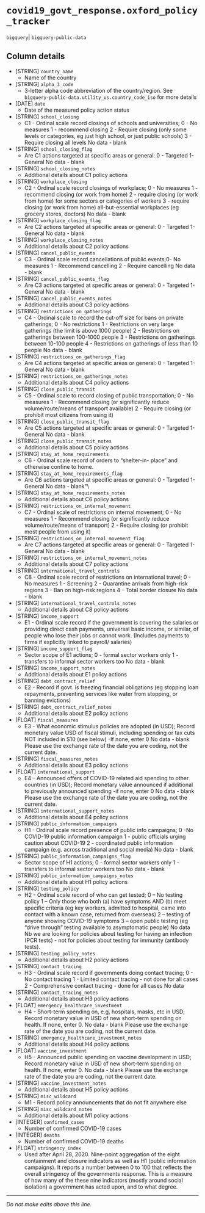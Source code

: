 # `covid19_govt_response.oxford_policy_tracker`
`bigquery`| `bigquery-public-data`

## Column details
* [STRING]    `country_name`
  - Name of the country
* [STRING]    `alpha_3_code`
  - 3-letter alpha code abbreviation of the country/region. See `bigquery-public-data.utility_us.country_code_iso` for more details
* [DATE]      `date`
  - Date of the measured policy action status
* [STRING]    `school_closing`
  - C1 - Ordinal scale record closings of schools and universities; 0 - No measures 1 - recommend closing 2 - Require closing (only some levels or categories, eg just high school, or just public schools) 3 - Require closing all levels No data - blank
* [STRING]    `school_closing_flag`
  - Are C1 actions targeted at specific areas or general:  0 - Targeted 1- General No data - blank
* [STRING]    `school_closing_notes`
  - Additional details about C1 policy actions
* [STRING]    `workplace_closing`
  - C2 - Ordinal scale record closings of workplace; 0 - No measures 1 - recommend closing (or work from home) 2 - require closing (or work from home) for some sectors or categories of workers 3 - require closing (or work from home) all-but-essential workplaces (eg grocery stores, doctors) No data - blank
* [STRING]    `workplace_closing_flag`
  - Are C2 actions targeted at specific areas or general:  0 - Targeted 1- General No data - blank
* [STRING]    `workplace_closing_notes`
  - Additional details about C2 policy actions
* [STRING]    `cancel_public_events`
  - C3 - Ordinal scale record cancellations of public events;0- No measures 1 - Recommend cancelling 2 - Require cancelling No data - blank
* [STRING]    `cancel_public_events_flag`
  - Are C3 actions targeted at specific areas or general:  0 - Targeted 1- General No data - blank
* [STRING]    `cancel_public_events_notes`
  - Additional details about C3 policy actions
* [STRING]    `restrictions_on_gatherings`
  - C4 - Ordinal scale to record the cut-off size for bans on private gatherings;  0 - No restrictions 1 - Restrictions on very large gatherings (the limit is above 1000 people) 2 - Restrictions on gatherings between 100-1000 people 3 - Restrictions on gatherings between 10-100 people 4 - Restrictions on gatherings of less than 10 people No data - blank
* [STRING]    `restrictions_on_gatherings_flag`
  - Are C4 actions targeted at specific areas or general:  0 - Targeted 1- General No data - blank
* [STRING]    `restrictions_on_gatherings_notes`
  - Additional details about C4 policy actions
* [STRING]    `close_public_transit`
  - C5 - Ordinal scale to record closing of public transportation; 0 - No measures 1 - Recommend closing (or significantly reduce volume/route/means of transport available) 2 - Require closing (or prohibit most citizens from using it)
* [STRING]    `close_public_transit_flag`
  - Are C5 actions targeted at specific areas or general:  0 - Targeted 1- General No data - blank
* [STRING]    `close_public_transit_notes`
  - Additional details about C5 policy actions
* [STRING]    `stay_at_home_requirements`
  - C6 - Ordinal scale record of orders to “shelter-in- place” and otherwise confine to home.
* [STRING]    `stay_at_home_requirements_flag`
  - Are C6 actions targeted at specific areas or general:  0 - Targeted 1- General No data - blank"\
* [STRING]    `stay_at_home_requirements_notes`
  - Additional details about C6 policy actions
* [STRING]    `restrictions_on_internal_movement`
  - C7 - Ordinal scale of restrictions on internal movement;  0 - No measures 1 - Recommend closing (or significantly reduce volume/route/means of transport) 2 - Require closing (or prohibit most people from using it)
* [STRING]    `restrictions_on_internal_movement_flag`
  - Are C7 actions targeted at specific areas or general:  0 - Targeted 1- General No data - blank
* [STRING]    `restrictions_on_internal_movement_notes`
  - Additional details about C7 policy actions
* [STRING]    `international_travel_controls`
  - C8 - Ordinal scale record of restrictions on international travel; 0 - No measures 1 - Screening 2 - Quarantine arrivals from high-risk regions 3 - Ban on high-risk regions 4 - Total border closure No data - blank
* [STRING]    `international_travel_controls_notes`
  - Additional details about C8 policy actions
* [STRING]    `income_support`
  - E1 - Ordinal scale record if the government is covering the salaries or providing direct cash payments, universal basic income, or similar, of people who lose their jobs or cannot work. (Includes payments to firms if explicitly linked to payroll/ salaries)
* [STRING]    `income_support_flag`
  - Sector scope of E1 actions;  0 - formal sector workers only 1 - transfers to informal sector workers too No data - blank
* [STRING]    `income_support_notes`
  - Additional details about E1 policy actions
* [STRING]    `debt_contract_relief`
  - E2 - Record if govt. is freezing financial obligations (eg stopping loan repayments, preventing services like water from stopping, or banning evictions)
* [STRING]    `debt_contract_relief_notes`
  - Additional details about E2 policy actions
* [FLOAT]     `fiscal_measures`
  - E3 - What economic stimulus policies are adopted (in USD); Record monetary value USD of fiscal stimuli, including spending or tax cuts NOT included in S10 (see below) -If none, enter 0 No data - blank Please use the exchange rate of the date you are coding, not the current date.
* [STRING]    `fiscal_measures_notes`
  - Additional details about E3 policy actions
* [FLOAT]     `international_support`
  - E4 - Announced offers of COVID-19 related aid spending to other countries (in USD);  Record monetary value announced if additional to previously announced spending -if none, enter 0 No data - blank Please use the exchange rate of the date you are coding, not the current date.
* [STRING]    `international_support_notes`
  - Additional details about E4 policy actions
* [STRING]    `public_information_campaigns`
  - H1 - Ordinal scale record presence of public info campaigns;  0 -No COVID-19 public information campaign 1 - public officials urging caution about COVID-19 2 - coordinated public information campaign (e.g. across traditional and social media) No data - blank
* [STRING]    `public_information_campaigns_flag`
  - Sector scope of H1 actions;  0 - formal sector workers only 1 - transfers to informal sector workers too No data - blank
* [STRING]    `public_information_campaigns_notes`
  - Additional details about H1 policy actions
* [STRING]    `testing_policy`
  - H2 - Ordinal scale record of who can get tested;  0 – No testing policy 1 – Only those who both (a) have symptoms AND (b) meet specific criteria (eg key workers, admitted to hospital, came into contact with a known case, returned from overseas) 2 – testing of anyone showing COVID-19 symptoms 3 – open public testing (eg “drive through” testing available to asymptomatic people) No data Nb we are looking for policies about testing for having an infection (PCR tests) - not for policies about testing for immunity (antibody tests).
* [STRING]    `testing_policy_notes`
  - Additional details about H2 policy actions
* [STRING]    `contact_tracing`
  - H3 - Ordinal scale record if governments doing contact tracing; 0 - No contact tracing 1 - Limited contact tracing - not done for all cases 2 - Comprehensive contact tracing - done for all cases No data
* [STRING]    `contact_tracing_notes`
  - Additional details about H3 policy actions
* [FLOAT]     `emergency_healthcare_investment`
  - H4 - Short-term spending on, e.g, hospitals, masks, etc in USD; Record monetary value in USD of new short-term spending on health. If none, enter 0. No data - blank Please use the exchange rate of the date you are coding, not the current date.
* [STRING]    `emergency_healthcare_investment_notes`
  - Additional details about H4 policy actions
* [FLOAT]     `vaccine_investment`
  - H5 - Announced public spending on vaccine development in USD; Record monetary value in USD of new short-term spending on health. If none, enter 0. No data - blank Please use the exchange rate of the date you are coding, not the current date.
* [STRING]    `vaccine_investment_notes`
  - Additional details about H5 policy actions
* [STRING]    `misc_wildcard`
  - M1 - Record policy announcements that do not fit anywhere else
* [STRING]    `misc_wildcard_notes`
  - Additional details about M1 policy actions
* [INTEGER]   `confirmed_cases`
  - Number of confirmed COVID-19 cases
* [INTEGER]   `deaths`
  - Number of confirmed COVID-19 deaths
* [FLOAT]     `stringency_index`
  - Used after April 28, 2020. Nine-point aggregation of the eight containment and closure indicators as well as H1 (public information campaigns). It reports a number between 0 to 100 that reflects the overall stringency of the governments response. This is a measure of how many of the these nine indicators (mostly around social isolation) a government has acted upon, and to what degree.

-------------------------------------------------------------------------------
*Do not make edits above this line.*
